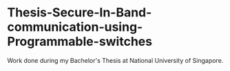# Thesis-Secure-In-Band-communication-using-Programmable-switches
Work done during my Bachelor's Thesis at National University of Singapore.
